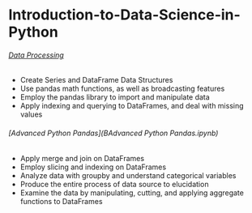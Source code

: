 # Introduction-to-Data-Science-in-Python


###### [Data Processing](Basic_Data_Processing_with_Pandas.ipynb)


- Create Series and DataFrame Data Structures
- Use pandas math functions, as well as broadcasting features
- Employ the pandas library to import and manipulate data
- Apply indexing and querying to DataFrames, and deal with missing values

###### [Advanced Python Pandas](BAdvanced Python Pandas.ipynb) 

- Apply merge and join on DataFrames
- Employ slicing and indexing on DataFrames
- Analyze data with groupby and understand categorical variables
- Produce the entire process of data source to elucidation
- Examine the data by manipulating, cutting, and applying aggregate functions to DataFrames
